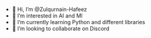 - 👋 Hi, I’m @Zulqurnain-Hafeez
- 👀 I’m interested in AI and Ml
- 🌱 I’m currently learning Python and different libraries
- 💞️ I’m looking to collaborate on Discord
<!---
Zulqurnain-Hafeez/Zulqurnain-Hafeez is a ✨ special ✨ repository because its `README.md` (this file) appears on your GitHub profile.
You can click the Preview link to take a look at your changes.
--->
